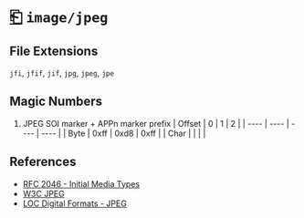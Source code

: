 # [⎗](../README.md) `image/jpeg`

## File Extensions

`jfi`, `jfif`, `jif`, `jpg`, `jpeg`, `jpe`

## Magic Numbers

1. JPEG SOI marker + APPn marker prefix
   | Offset | 0 | 1 | 2 |
   | ---- | ---- | ---- | ---- |
   | Byte | 0xff | 0xd8 | 0xff |
   | Char | | | |

## References

- [RFC 2046 - Initial Media Types](https://datatracker.ietf.org/doc/html/rfc2046#section-3)
- [W3C JPEG](https://www.w3.org/Graphics/JPEG/)
- [LOC Digital Formats - JPEG](https://www.loc.gov/preservation/digital/formats/fdd/fdd000017.shtml)
